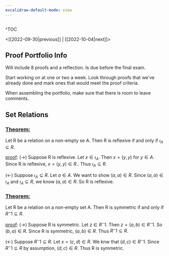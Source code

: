 ```yaml
---
excalidraw-default-mode: view
---
```



```toc

```

^TOC

<[[2022-09-30|previous]] | [[2022-10-04|next]]>

## Proof Portfolio Info

Will include 8 proofs and a reflection. Is due before the final exam.

Start working on at one or two a week. Look through proofs that we've already done and mark ones that would meet the proof criteria. 

When assembling the portfolio, make sure that there is room to leave comments.


## Set Relations
### <u>Theorem:</u> 
Let R be a relation on a non-empty se A. Then R is reflexive if and only if $\iota_A \subseteq R.$

<u>proof</u>: ($\to$) Suppose R is reflexive. Let $x\in \iota_A$. Then $x= (y,y)$ for $y\in A.$ Since R is reflexive, $x= (y,y)\in R.$. Thus $\iota_A\subseteq R$.

($\leftarrow$) Suppose $\iota_A\subseteq R$. Let $a\in A$. We want to show $(a,a)\in R$. Since $(a,a)\in\iota_A$ and $\iota_A \subseteq R$, we know $(a,a)\in R$. So R is reflexive.

### <u>Theorem:</u> 
Let R be a relation on a non-empty set A. Then R is symmetric if and only if $R^-1 \subseteq R$.

<u>proof</u>: ($\to$) Suppose R is symmetric.  Let $z \in R^-1$. Then $z = (a,b)\in R^-1$. So $(b,a) \in R$. Since R is symmetric, $(a,b) \in R$. Thus $R^-1 \subseteq R$.

($\leftarrow$) Suppose $R^-1 \subseteq R$. Let $x = (c,d) \in R$. We knw that $(d,c) \in R^-1$. Since $R^-1 \subseteq R$ by assumption, $(d,c) \in R$. Thus R is symmetric.